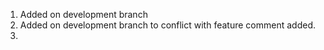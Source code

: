 1. Added on development branch
2. Added on development branch to conflict with feature comment added.
3. 
